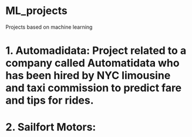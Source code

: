 # ML_projects
Projects based on machine learning


# 1. Automadidata: Project related to a company called Automatidata who has been hired by NYC limousine and taxi commission to predict fare and tips for rides.

# 2. Sailfort Motors: 

